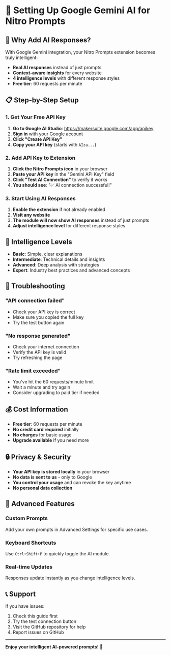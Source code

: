 # 🤖 Setting Up Google Gemini AI for Nitro Prompts

## 🎯 Why Add AI Responses?

With Google Gemini integration, your Nitro Prompts extension becomes truly intelligent:
- **Real AI responses** instead of just prompts
- **Context-aware insights** for every website
- **4 intelligence levels** with different response styles
- **Free tier**: 60 requests per minute

## 📋 Step-by-Step Setup

### 1. Get Your Free API Key

1. **Go to Google AI Studio**: https://makersuite.google.com/app/apikey
2. **Sign in** with your Google account
3. **Click "Create API Key"**
4. **Copy your API key** (starts with `AIza...`)

### 2. Add API Key to Extension

1. **Click the Nitro Prompts icon** in your browser
2. **Paste your API key** in the "Gemini API Key" field
3. **Click "Test AI Connection"** to verify it works
4. **You should see**: "✅ AI connection successful!"

### 3. Start Using AI Responses

1. **Enable the extension** if not already enabled
2. **Visit any website**
3. **The module will now show AI responses** instead of just prompts
4. **Adjust intelligence level** for different response styles

## 🎯 Intelligence Levels

- **Basic**: Simple, clear explanations
- **Intermediate**: Technical details and insights
- **Advanced**: Deep analysis with strategies
- **Expert**: Industry best practices and advanced concepts

## 🔧 Troubleshooting

### "API connection failed"
- Check your API key is correct
- Make sure you copied the full key
- Try the test button again

### "No response generated"
- Check your internet connection
- Verify the API key is valid
- Try refreshing the page

### "Rate limit exceeded"
- You've hit the 60 requests/minute limit
- Wait a minute and try again
- Consider upgrading to paid tier if needed

## 💰 Cost Information

- **Free tier**: 60 requests per minute
- **No credit card required** initially
- **No charges** for basic usage
- **Upgrade available** if you need more

## 🔒 Privacy & Security

- **Your API key is stored locally** in your browser
- **No data is sent to us** - only to Google
- **You control your usage** and can revoke the key anytime
- **No personal data collection**

## 🚀 Advanced Features

### Custom Prompts
Add your own prompts in Advanced Settings for specific use cases.

### Keyboard Shortcuts
Use `Ctrl+Shift+P` to quickly toggle the AI module.

### Real-time Updates
Responses update instantly as you change intelligence levels.

## 📞 Support

If you have issues:
1. Check this guide first
2. Try the test connection button
3. Visit the GitHub repository for help
4. Report issues on GitHub

---

**Enjoy your intelligent AI-powered prompts!** 🚀 